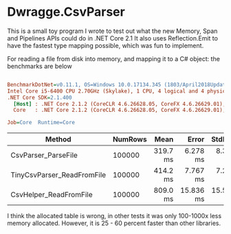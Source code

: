 # Dwragge.CsvParser

This is a small toy program I wrote to test out what the new Memory<T>, Span<T> and Pipelines APIs could do in .NET Core 2.1
It also uses Reflection.Emit to have the fastest type mapping possible, which was fun to implement.

For reading a file from disk into memory, and mapping it to a C# object: the benchmarks are below

``` ini

BenchmarkDotNet=v0.11.1, OS=Windows 10.0.17134.345 (1803/April2018Update/Redstone4)
Intel Core i5-6400 CPU 2.70GHz (Skylake), 1 CPU, 4 logical and 4 physical cores
.NET Core SDK=2.1.400
  [Host] : .NET Core 2.1.2 (CoreCLR 4.6.26628.05, CoreFX 4.6.26629.01), 64bit RyuJIT
  Core   : .NET Core 2.1.2 (CoreCLR 4.6.26628.05, CoreFX 4.6.26629.01), 64bit RyuJIT

Job=Core  Runtime=Core  

```
|                     Method | NumRows |     Mean |     Error |    StdDev |      Gen 0 |      Gen 1 |     Gen 2 |    Allocated |
|--------------------------- |-------- |---------:|----------:|----------:|-----------:|-----------:|----------:|-------------:|
|        CsvParser_ParseFile |  100000 | 319.7 ms |  6.278 ms |  8.381 ms | 11000.0000 |  4000.0000 |         - |       1.7 KB |
| TinyCsvParser_ReadFromFile |  100000 | 414.2 ms |  7.767 ms |  7.265 ms | 53000.0000 | 14000.0000 | 1000.0000 |  80444.99 KB |
|     CsvHelper_ReadFromFile |  100000 | 809.0 ms | 15.836 ms | 15.553 ms | 44000.0000 | 11000.0000 | 1000.0000 | 266980.64 KB |

I think the allocated table is wrong, in other tests it was only 100-1000x less memory allocated. However, it is 25 - 60 percent faster than other libraries.

